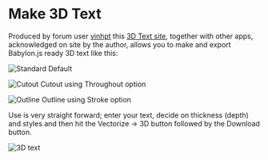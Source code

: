 # Make 3D Text

Produced by forum user [vinhpt](http://www.html5gamedevs.com/profile/28165-vinhpt/) this [3D Text site](http://grid.vn/3dtext/), together with other apps, acknowledged on site by the author, allows you to make and export Babylon.js ready 3D text like this:

![Standard](/img/exporters/3Dword1.jpg)
Default

![Cutout](/img/exporters/3Dword2.jpg)
Cutout using Throughout option

![Outline](/img/exporters/3Dword3.jpg)
Outline using Stroke option

Use is very straight forward; enter your text, decide on thickness (depth) and styles and then hit the Vectorize &rarr; 3D button followed by the Download button.

![3D text](/img/exporters/3DText.jpg) 

